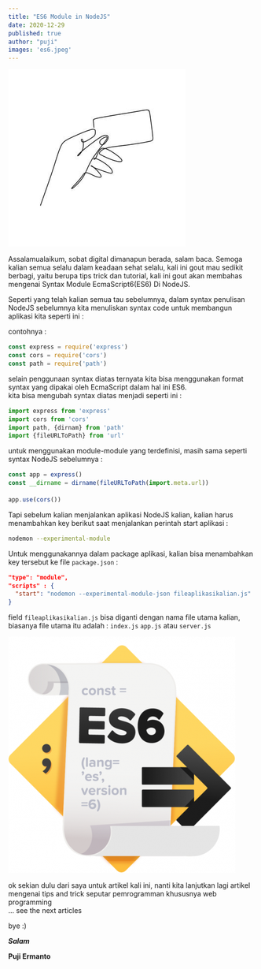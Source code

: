 ```yaml
---
title: "ES6 Module in NodeJS"
date: 2020-12-29
published: true
author: "puji"
images: 'es6.jpeg'
---  
```


![es6](./es6.jpg)  

Assalamualaikum, sobat digital dimanapun berada, salam baca. Semoga kalian semua selalu dalam keadaan sehat selalu, kali ini gout mau sedikit berbagi, yaitu berupa tips trick dan tutorial, kali ini gout akan membahas mengenai Syntax Module EcmaScript6(ES6) Di NodeJS.  


Seperti yang telah kalian semua tau sebelumnya, dalam syntax penulisan NodeJS sebelumnya kita menuliskan syntax code untuk membangun aplikasi kita seperti ini :  

contohnya :  

```javascript
const express = require('express')
const cors = require('cors')
const path = require('path')
```  
selain penggunaan syntax diatas ternyata kita bisa menggunakan format syntax yang dipakai oleh EcmaScript dalam hal ini ES6.  
kita bisa mengubah syntax diatas menjadi seperti ini :  

```javascript
import express from 'express'
import cors from 'cors'
import path, {dirnam} from 'path'
import {fileURLToPath} from 'url'
```  
untuk menggunakan module-module yang terdefinisi, masih sama seperti syntax NodeJS sebelumnya :  

```javascript
const app = express()
const __dirname = dirname(fileURLToPath(import.meta.url))

app.use(cors())
```  
Tapi sebelum kalian menjalankan aplikasi NodeJS kalian, kalian harus menambahkan key berikut saat menjalankan perintah start aplikasi :  

```bash
nodemon --experimental-module
```  
Untuk menggunakannya dalam package aplikasi, kalian bisa menambahkan key tersebut ke file ```package.json``` :  

```json
"type": "module",
"scripts" : {
  "start": "nodemon --experimental-module-json fileaplikasikalian.js"
}
```  
field ```fileaplikasikalian.js``` bisa diganti dengan nama file utama kalian, biasanya file utama itu adalah : ```index.js``` ```app.js``` atau ```server.js```  

![es6](./es6.png)  

ok sekian dulu dari saya untuk artikel kali ini, nanti kita lanjutkan lagi artikel mengenai tips and trick seputar pemrogramman khususnya web programming  
... see the next articles 

bye :) 


***Salam***

**Puji Ermanto**
